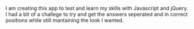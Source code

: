 I am creating this app to test and learn my skills with Javascript and jQuery.
I had a bit of a challege to try and get the answers seperated and in correct positions while still mantaining the look I wanted.